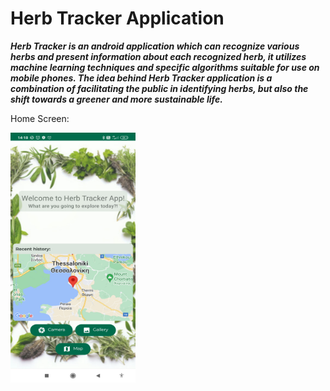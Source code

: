 # Herb Tracker Application

***Herb Tracker is an android application which can recognize various herbs and present information about each recognized herb, it utilizes machine learning techniques and specific algorithms suitable for use on mobile phones. The idea behind Herb Tracker application is a combination of facilitating the public in identifying herbs, but also the shift towards a greener and more sustainable life.***

Home Screen:

<img src="img_files/1.jpg" alt="home_screen" width="200" height="400"/>

